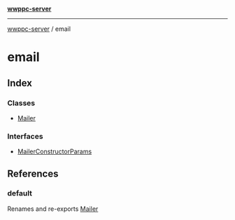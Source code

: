 [**wwppc-server**](../README.md)

***

[wwppc-server](../modules.md) / email

# email

## Index

### Classes

- [Mailer](classes/Mailer.md)

### Interfaces

- [MailerConstructorParams](interfaces/MailerConstructorParams.md)

## References

### default

Renames and re-exports [Mailer](classes/Mailer.md)
